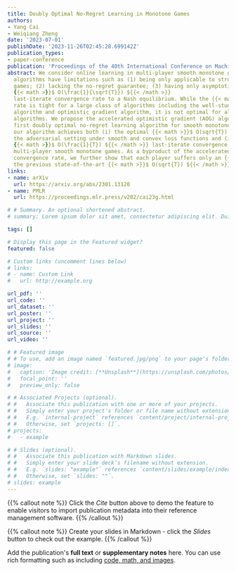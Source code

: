 ```yaml
---
title: Doubly Optimal No-Regret Learning in Monotone Games
authors:
- Yang Cai
- Weiqiang Zheng
date: '2023-07-01'
publishDate: '2023-11-26T02:45:28.699142Z'
publication_types:
- paper-conference
publication: 'Proceedings of the 40th International Conference on Machine Learning (ICML 2023)'
abstract: We consider online learning in multi-player smooth monotone games. Existing
  algorithms have limitations such as (1) being only applicable to strongly monotone
  games; (2) lacking the no-regret guarantee; (3) having only asymptotic or slow 
  {{< math >}}$ O(\frac{1}{\sqrt{T}}) ${{< /math >}}
  last-iterate convergence rate to a Nash equilibrium. While the {{< math >}}$ O(\frac{1}{\sqrt{T}}) ${{< /math >}}
  rate is tight for a large class of algorithms including the well-studied extragradient
  algorithm and optimistic gradient algorithm, it is not optimal for all gradient-based
  algorithms. We propose the accelerated optimistic gradient (AOG) algorithm, the
  first doubly optimal no-regret learning algorithm for smooth monotone games. Namely,
  our algorithm achieves both (i) the optimal {{< math >}}$ O(sqrt{T}) ${{< /math >}} regret in
  the adversarial setting under smooth and convex loss functions and (ii) the optimal
  {{< math >}}$ O(\frac{1}{T}) ${{< /math >}} last-iterate convergence rate to a Nash equilibrium in
  multi-player smooth monotone games. As a byproduct of the accelerated last-iterate
  convergence rate, we further show that each player suffers only an {{< math >}}$ O(\log T) ${{< /math >}} individual worst-case dynamic regret, providing an exponential improvement over
  the previous state-of-the-art {{< math >}}$ O(sqrt{T}) ${{< /math >}} bound.
links:
- name: arXiv
  url: https://arxiv.org/abs/2301.13120
- name: PMLR
  url: https://proceedings.mlr.press/v202/cai23g.html

# # Summary. An optional shortened abstract.
# summary: Lorem ipsum dolor sit amet, consectetur adipiscing elit. Duis posuere tellus ac convallis placerat. Proin tincidunt magna sed ex sollicitudin condimentum.

tags: []

# Display this page in the Featured widget?
featured: false

# Custom links (uncomment lines below)
# links:
# - name: Custom Link
#   url: http://example.org

url_pdf: ''
url_code: ''
url_dataset: ''
url_poster: ''
url_project: ''
url_slides: ''
url_source: ''
url_video: ''

# # Featured image
# # To use, add an image named `featured.jpg/png` to your page's folder.
# image:
#   caption: 'Image credit: [**Unsplash**](https://unsplash.com/photos/pLCdAaMFLTE)'
#   focal_point: ''
#   preview_only: false

# # Associated Projects (optional).
# #   Associate this publication with one or more of your projects.
# #   Simply enter your project's folder or file name without extension.
# #   E.g. `internal-project` references `content/project/internal-project/index.md`.
# #   Otherwise, set `projects: []`.
# projects:
#   - example

# # Slides (optional).
# #   Associate this publication with Markdown slides.
# #   Simply enter your slide deck's filename without extension.
# #   E.g. `slides: "example"` references `content/slides/example/index.md`.
# #   Otherwise, set `slides: ""`.
# slides: example
---
```


{{% callout note %}}
Click the _Cite_ button above to demo the feature to enable visitors to import publication metadata into their reference management software.
{{% /callout %}}

{{% callout note %}}
Create your slides in Markdown - click the _Slides_ button to check out the example.
{{% /callout %}}

Add the publication's **full text** or **supplementary notes** here. You can use rich formatting such as including [code, math, and images](https://docs.hugoblox.com/content/writing-markdown-latex/).
